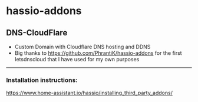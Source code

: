 # hassio-addons

## DNS-CloudFlare
  - Custom Domain with Cloudflare DNS hosting and DDNS
  - Big thanks to https://github.com/PhrantiK/hassio-addons for the first letsdnscloud that I have used for my own purposes
***

### Installation instructions:

https://www.home-assistant.io/hassio/installing_third_party_addons/
